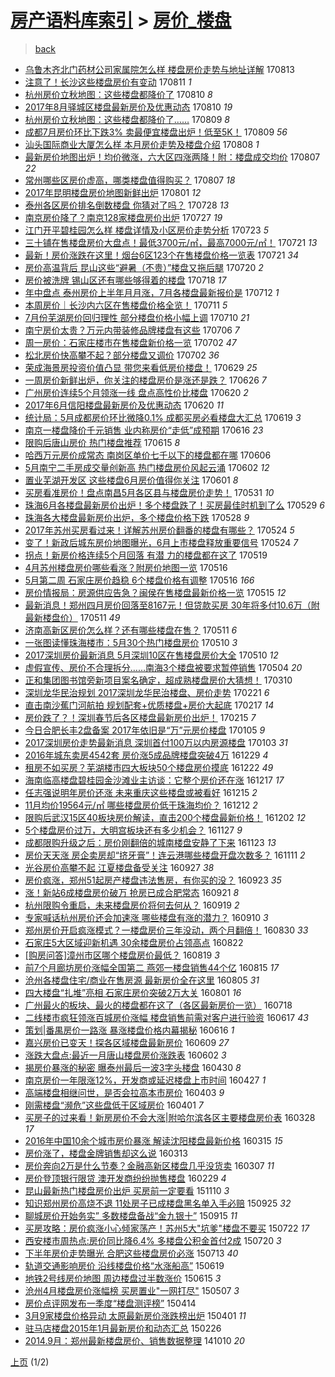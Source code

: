 [房产语料库索引](../../README.md)  > [房价_楼盘](房价_楼盘.md)
====
> [back](../README.md)

- [乌鲁木齐北门药材公司家属院怎么样 楼盘房价走势与地址详解](http://jkwz.applinzi.com/ittc/7001276558248248337.html#%E4%B9%8C%E9%B2%81%E6%9C%A8%E9%BD%90%E5%8C%97%E9%97%A8%E8%8D%AF%E6%9D%90%E5%85%AC%E5%8F%B8%E5%AE%B6%E5%B1%9E%E9%99%A2%E6%80%8E%E4%B9%88%E6%A0%B7+%E6%A5%BC%E7%9B%98%E6%88%BF%E4%BB%B7%E8%B5%B0%E5%8A%BF%E4%B8%8E%E5%9C%B0%E5%9D%80%E8%AF%A6%E8%A7%A3) 170813  
- [注意了！长沙这些楼盘房价有变动](http://jkwz.applinzi.com/ittc/7000328972548965392.html#%E6%B3%A8%E6%84%8F%E4%BA%86%EF%BC%81%E9%95%BF%E6%B2%99%E8%BF%99%E4%BA%9B%E6%A5%BC%E7%9B%98%E6%88%BF%E4%BB%B7%E6%9C%89%E5%8F%98%E5%8A%A8) 170811 *1* 
- [杭州房价立秋地图：这些楼盘都降价了](http://jkwz.applinzi.com/ittc/7000123037830349841.html#%E6%9D%AD%E5%B7%9E%E6%88%BF%E4%BB%B7%E7%AB%8B%E7%A7%8B%E5%9C%B0%E5%9B%BE%EF%BC%9A%E8%BF%99%E4%BA%9B%E6%A5%BC%E7%9B%98%E9%83%BD%E9%99%8D%E4%BB%B7%E4%BA%86) 170810 *8* 
- [2017年8月驿城区楼盘最新房价及优惠动态](http://jkwz.applinzi.com/ittc/7000084476779299856.html#2017%E5%B9%B48%E6%9C%88%E9%A9%BF%E5%9F%8E%E5%8C%BA%E6%A5%BC%E7%9B%98%E6%9C%80%E6%96%B0%E6%88%BF%E4%BB%B7%E5%8F%8A%E4%BC%98%E6%83%A0%E5%8A%A8%E6%80%81) 170810 *19* 
- [杭州房价立秋地图：这些楼盘都降价了……](http://jkwz.applinzi.com/ittc/6999853995383063568.html#%E6%9D%AD%E5%B7%9E%E6%88%BF%E4%BB%B7%E7%AB%8B%E7%A7%8B%E5%9C%B0%E5%9B%BE%EF%BC%9A%E8%BF%99%E4%BA%9B%E6%A5%BC%E7%9B%98%E9%83%BD%E9%99%8D%E4%BB%B7%E4%BA%86%E2%80%A6%E2%80%A6) 170809 *8* 
- [成都7月房价环比下跌3% 卖最便宜楼盘出炉！低至5K！](http://jkwz.applinzi.com/ittc/6999848009561801745.html#%E6%88%90%E9%83%BD7%E6%9C%88%E6%88%BF%E4%BB%B7%E7%8E%AF%E6%AF%94%E4%B8%8B%E8%B7%8C3%25+%E5%8D%96%E6%9C%80%E4%BE%BF%E5%AE%9C%E6%A5%BC%E7%9B%98%E5%87%BA%E7%82%89%EF%BC%81%E4%BD%8E%E8%87%B35K%EF%BC%81) 170809 *56* 
- [汕头国际商业大厦怎么样 本月房价走势及楼盘介绍](http://jkwz.applinzi.com/ittc/6999359557565154320.html#%E6%B1%95%E5%A4%B4%E5%9B%BD%E9%99%85%E5%95%86%E4%B8%9A%E5%A4%A7%E5%8E%A6%E6%80%8E%E4%B9%88%E6%A0%B7+%E6%9C%AC%E6%9C%88%E6%88%BF%E4%BB%B7%E8%B5%B0%E5%8A%BF%E5%8F%8A%E6%A5%BC%E7%9B%98%E4%BB%8B%E7%BB%8D) 170808 *1* 
- [最新房价地图出炉！均价微涨，六大区四涨两降！附：楼盘成交均价](http://jkwz.applinzi.com/ittc/6999183389931078672.html#%E6%9C%80%E6%96%B0%E6%88%BF%E4%BB%B7%E5%9C%B0%E5%9B%BE%E5%87%BA%E7%82%89%EF%BC%81%E5%9D%87%E4%BB%B7%E5%BE%AE%E6%B6%A8%EF%BC%8C%E5%85%AD%E5%A4%A7%E5%8C%BA%E5%9B%9B%E6%B6%A8%E4%B8%A4%E9%99%8D%EF%BC%81%E9%99%84%EF%BC%9A%E6%A5%BC%E7%9B%98%E6%88%90%E4%BA%A4%E5%9D%87%E4%BB%B7) 170807 *22* 
- [常州哪些区房价虚高，哪类楼盘值得购买？](http://jkwz.applinzi.com/ittc/6999105094984156176.html#%E5%B8%B8%E5%B7%9E%E5%93%AA%E4%BA%9B%E5%8C%BA%E6%88%BF%E4%BB%B7%E8%99%9A%E9%AB%98%EF%BC%8C%E5%93%AA%E7%B1%BB%E6%A5%BC%E7%9B%98%E5%80%BC%E5%BE%97%E8%B4%AD%E4%B9%B0%EF%BC%9F) 170807 *18* 
- [2017年昆明楼盘房价地图新鲜出炉](http://jkwz.applinzi.com/ittc/6996887522645640208.html#2017%E5%B9%B4%E6%98%86%E6%98%8E%E6%A5%BC%E7%9B%98%E6%88%BF%E4%BB%B7%E5%9C%B0%E5%9B%BE%E6%96%B0%E9%B2%9C%E5%87%BA%E7%82%89) 170801 *12* 
- [泰州各区房价排名倒数楼盘 你猜对了吗？](http://jkwz.applinzi.com/ittc/6995264120658854928.html#%E6%B3%B0%E5%B7%9E%E5%90%84%E5%8C%BA%E6%88%BF%E4%BB%B7%E6%8E%92%E5%90%8D%E5%80%92%E6%95%B0%E6%A5%BC%E7%9B%98+%E4%BD%A0%E7%8C%9C%E5%AF%B9%E4%BA%86%E5%90%97%EF%BC%9F) 170728 *13* 
- [南京房价降了？南京128家楼盘房价出炉](http://jkwz.applinzi.com/ittc/6994899667455050769.html#%E5%8D%97%E4%BA%AC%E6%88%BF%E4%BB%B7%E9%99%8D%E4%BA%86%EF%BC%9F%E5%8D%97%E4%BA%AC128%E5%AE%B6%E6%A5%BC%E7%9B%98%E6%88%BF%E4%BB%B7%E5%87%BA%E7%82%89) 170727 *19* 
- [江门开平碧桂园怎么样 楼盘详情及小区房价走势分析](http://jkwz.applinzi.com/ittc/6993499568355148816.html#%E6%B1%9F%E9%97%A8%E5%BC%80%E5%B9%B3%E7%A2%A7%E6%A1%82%E5%9B%AD%E6%80%8E%E4%B9%88%E6%A0%B7+%E6%A5%BC%E7%9B%98%E8%AF%A6%E6%83%85%E5%8F%8A%E5%B0%8F%E5%8C%BA%E6%88%BF%E4%BB%B7%E8%B5%B0%E5%8A%BF%E5%88%86%E6%9E%90) 170723 *5* 
- [三十铺在售楼盘房价大盘点！最低3700元/㎡，最高7000元/㎡！](http://jkwz.applinzi.com/ittc/6992813107213501457.html#%E4%B8%89%E5%8D%81%E9%93%BA%E5%9C%A8%E5%94%AE%E6%A5%BC%E7%9B%98%E6%88%BF%E4%BB%B7%E5%A4%A7%E7%9B%98%E7%82%B9%EF%BC%81%E6%9C%80%E4%BD%8E3700%E5%85%83%2F%E3%8E%A1%EF%BC%8C%E6%9C%80%E9%AB%987000%E5%85%83%2F%E3%8E%A1%EF%BC%81) 170721 *13* 
- [最新！房价涨跌在这里！烟台6区123个在售楼盘价格一览表](http://jkwz.applinzi.com/ittc/6992703346916721681.html#%E6%9C%80%E6%96%B0%EF%BC%81%E6%88%BF%E4%BB%B7%E6%B6%A8%E8%B7%8C%E5%9C%A8%E8%BF%99%E9%87%8C%EF%BC%81%E7%83%9F%E5%8F%B06%E5%8C%BA123%E4%B8%AA%E5%9C%A8%E5%94%AE%E6%A5%BC%E7%9B%98%E4%BB%B7%E6%A0%BC%E4%B8%80%E8%A7%88%E8%A1%A8) 170721 *34* 
- [房价高温背后 昆山这些“避暑（不贵）”楼盘又拖后腿](http://jkwz.applinzi.com/ittc/6992164650815587344.html#%E6%88%BF%E4%BB%B7%E9%AB%98%E6%B8%A9%E8%83%8C%E5%90%8E+%E6%98%86%E5%B1%B1%E8%BF%99%E4%BA%9B%E2%80%9C%E9%81%BF%E6%9A%91%EF%BC%88%E4%B8%8D%E8%B4%B5%EF%BC%89%E2%80%9D%E6%A5%BC%E7%9B%98%E5%8F%88%E6%8B%96%E5%90%8E%E8%85%BF) 170720 *2* 
- [房价被洗牌 锡山区还有哪些够得着的楼盘](http://jkwz.applinzi.com/ittc/6991422421037745169.html#%E6%88%BF%E4%BB%B7%E8%A2%AB%E6%B4%97%E7%89%8C+%E9%94%A1%E5%B1%B1%E5%8C%BA%E8%BF%98%E6%9C%89%E5%93%AA%E4%BA%9B%E5%A4%9F%E5%BE%97%E7%9D%80%E7%9A%84%E6%A5%BC%E7%9B%98) 170718 *17* 
- [年中盘点 泰州房价上半年月月涨，7月各楼盘最新报价是](http://jkwz.applinzi.com/ittc/6989470637574587409.html#%E5%B9%B4%E4%B8%AD%E7%9B%98%E7%82%B9+%E6%B3%B0%E5%B7%9E%E6%88%BF%E4%BB%B7%E4%B8%8A%E5%8D%8A%E5%B9%B4%E6%9C%88%E6%9C%88%E6%B6%A8%EF%BC%8C7%E6%9C%88%E5%90%84%E6%A5%BC%E7%9B%98%E6%9C%80%E6%96%B0%E6%8A%A5%E4%BB%B7%E6%98%AF) 170712 *1* 
- [本周房价｜长沙内六区在售楼盘价格全览！](http://jkwz.applinzi.com/ittc/6988991875363898372.html#%E6%9C%AC%E5%91%A8%E6%88%BF%E4%BB%B7%EF%BD%9C%E9%95%BF%E6%B2%99%E5%86%85%E5%85%AD%E5%8C%BA%E5%9C%A8%E5%94%AE%E6%A5%BC%E7%9B%98%E4%BB%B7%E6%A0%BC%E5%85%A8%E8%A7%88%EF%BC%81) 170711 *5* 
- [7月份芜湖房价回归理性 部分楼盘价格小幅上调](http://jkwz.applinzi.com/ittc/6988696464237528081.html#7%E6%9C%88%E4%BB%BD%E8%8A%9C%E6%B9%96%E6%88%BF%E4%BB%B7%E5%9B%9E%E5%BD%92%E7%90%86%E6%80%A7+%E9%83%A8%E5%88%86%E6%A5%BC%E7%9B%98%E4%BB%B7%E6%A0%BC%E5%B0%8F%E5%B9%85%E4%B8%8A%E8%B0%83) 170710 *21* 
- [南宁房价太贵？万元内带装修品牌楼盘有这些](http://jkwz.applinzi.com/ittc/6987330882455995408.html#%E5%8D%97%E5%AE%81%E6%88%BF%E4%BB%B7%E5%A4%AA%E8%B4%B5%EF%BC%9F%E4%B8%87%E5%85%83%E5%86%85%E5%B8%A6%E8%A3%85%E4%BF%AE%E5%93%81%E7%89%8C%E6%A5%BC%E7%9B%98%E6%9C%89%E8%BF%99%E4%BA%9B) 170706 *7* 
- [周一房价：石家庄楼市在售楼盘新价格一览](http://jkwz.applinzi.com/ittc/6985816463557264388.html#%E5%91%A8%E4%B8%80%E6%88%BF%E4%BB%B7%EF%BC%9A%E7%9F%B3%E5%AE%B6%E5%BA%84%E6%A5%BC%E5%B8%82%E5%9C%A8%E5%94%AE%E6%A5%BC%E7%9B%98%E6%96%B0%E4%BB%B7%E6%A0%BC%E4%B8%80%E8%A7%88) 170702 *47* 
- [松北房价快高攀不起？部分楼盘又调价](http://jkwz.applinzi.com/ittc/6985499617306084356.html#%E6%9D%BE%E5%8C%97%E6%88%BF%E4%BB%B7%E5%BF%AB%E9%AB%98%E6%94%80%E4%B8%8D%E8%B5%B7%EF%BC%9F%E9%83%A8%E5%88%86%E6%A5%BC%E7%9B%98%E5%8F%88%E8%B0%83%E4%BB%B7) 170702 *36* 
- [荣成海景房投资价值凸显 带您来看低房价楼盘！](http://jkwz.applinzi.com/ittc/6984584617771140100.html#%E8%8D%A3%E6%88%90%E6%B5%B7%E6%99%AF%E6%88%BF%E6%8A%95%E8%B5%84%E4%BB%B7%E5%80%BC%E5%87%B8%E6%98%BE+%E5%B8%A6%E6%82%A8%E6%9D%A5%E7%9C%8B%E4%BD%8E%E6%88%BF%E4%BB%B7%E6%A5%BC%E7%9B%98%EF%BC%81) 170629 *25* 
- [一周房价新鲜出炉，你关注的楼盘房价是涨还是跌？](http://jkwz.applinzi.com/ittc/6983511083879760901.html#%E4%B8%80%E5%91%A8%E6%88%BF%E4%BB%B7%E6%96%B0%E9%B2%9C%E5%87%BA%E7%82%89%EF%BC%8C%E4%BD%A0%E5%85%B3%E6%B3%A8%E7%9A%84%E6%A5%BC%E7%9B%98%E6%88%BF%E4%BB%B7%E6%98%AF%E6%B6%A8%E8%BF%98%E6%98%AF%E8%B7%8C%EF%BC%9F) 170626 *7* 
- [广州房价连续5个月领涨一线 盘点高性价比楼盘](http://jkwz.applinzi.com/ittc/6981294270785782788.html#%E5%B9%BF%E5%B7%9E%E6%88%BF%E4%BB%B7%E8%BF%9E%E7%BB%AD5%E4%B8%AA%E6%9C%88%E9%A2%86%E6%B6%A8%E4%B8%80%E7%BA%BF+%E7%9B%98%E7%82%B9%E9%AB%98%E6%80%A7%E4%BB%B7%E6%AF%94%E6%A5%BC%E7%9B%98) 170620 *2* 
- [2017年6月信阳楼盘最新房价及优惠动态](http://jkwz.applinzi.com/ittc/6981171064108221444.html#2017%E5%B9%B46%E6%9C%88%E4%BF%A1%E9%98%B3%E6%A5%BC%E7%9B%98%E6%9C%80%E6%96%B0%E6%88%BF%E4%BB%B7%E5%8F%8A%E4%BC%98%E6%83%A0%E5%8A%A8%E6%80%81) 170620 *11* 
- [统计局：5月成都房价环比微降0.1% 成都买房必看楼盘大汇总](http://jkwz.applinzi.com/ittc/6980917909944534020.html#%E7%BB%9F%E8%AE%A1%E5%B1%80%EF%BC%9A5%E6%9C%88%E6%88%90%E9%83%BD%E6%88%BF%E4%BB%B7%E7%8E%AF%E6%AF%94%E5%BE%AE%E9%99%8D0.1%25+%E6%88%90%E9%83%BD%E4%B9%B0%E6%88%BF%E5%BF%85%E7%9C%8B%E6%A5%BC%E7%9B%98%E5%A4%A7%E6%B1%87%E6%80%BB) 170619 *3* 
- [南京一楼盘降价千元销售 业内称房价“走低”成预期](http://jkwz.applinzi.com/ittc/6979830516088833028.html#%E5%8D%97%E4%BA%AC%E4%B8%80%E6%A5%BC%E7%9B%98%E9%99%8D%E4%BB%B7%E5%8D%83%E5%85%83%E9%94%80%E5%94%AE+%E4%B8%9A%E5%86%85%E7%A7%B0%E6%88%BF%E4%BB%B7%E2%80%9C%E8%B5%B0%E4%BD%8E%E2%80%9D%E6%88%90%E9%A2%84%E6%9C%9F) 170616 *23* 
- [限购后唐山房价 热门楼盘推荐](http://jkwz.applinzi.com/ittc/6979398467066528772.html#%E9%99%90%E8%B4%AD%E5%90%8E%E5%94%90%E5%B1%B1%E6%88%BF%E4%BB%B7+%E7%83%AD%E9%97%A8%E6%A5%BC%E7%9B%98%E6%8E%A8%E8%8D%90) 170615 *8* 
- [哈西万元房价成常态 南岗区单价七千以下的楼盘都在哪](http://jkwz.applinzi.com/ittc/6975992942907884548.html#%E5%93%88%E8%A5%BF%E4%B8%87%E5%85%83%E6%88%BF%E4%BB%B7%E6%88%90%E5%B8%B8%E6%80%81+%E5%8D%97%E5%B2%97%E5%8C%BA%E5%8D%95%E4%BB%B7%E4%B8%83%E5%8D%83%E4%BB%A5%E4%B8%8B%E7%9A%84%E6%A5%BC%E7%9B%98%E9%83%BD%E5%9C%A8%E5%93%AA) 170606  
- [5月南宁二手房成交量创新高 热门楼盘房价风起云涌](http://jkwz.applinzi.com/ittc/6974510029020333061.html#5%E6%9C%88%E5%8D%97%E5%AE%81%E4%BA%8C%E6%89%8B%E6%88%BF%E6%88%90%E4%BA%A4%E9%87%8F%E5%88%9B%E6%96%B0%E9%AB%98+%E7%83%AD%E9%97%A8%E6%A5%BC%E7%9B%98%E6%88%BF%E4%BB%B7%E9%A3%8E%E8%B5%B7%E4%BA%91%E6%B6%8C) 170602 *12* 
- [置业芜湖开发区 这些楼盘6月房价值得你关注](http://jkwz.applinzi.com/ittc/6974220454876152837.html#%E7%BD%AE%E4%B8%9A%E8%8A%9C%E6%B9%96%E5%BC%80%E5%8F%91%E5%8C%BA+%E8%BF%99%E4%BA%9B%E6%A5%BC%E7%9B%986%E6%9C%88%E6%88%BF%E4%BB%B7%E5%80%BC%E5%BE%97%E4%BD%A0%E5%85%B3%E6%B3%A8) 170601 *8* 
- [买房看准房价！盘点南昌5月各区县与楼盘房价走势！](http://jkwz.applinzi.com/ittc/6973825870878737413.html#%E4%B9%B0%E6%88%BF%E7%9C%8B%E5%87%86%E6%88%BF%E4%BB%B7%EF%BC%81%E7%9B%98%E7%82%B9%E5%8D%97%E6%98%8C5%E6%9C%88%E5%90%84%E5%8C%BA%E5%8E%BF%E4%B8%8E%E6%A5%BC%E7%9B%98%E6%88%BF%E4%BB%B7%E8%B5%B0%E5%8A%BF%EF%BC%81) 170531 *10* 
- [珠海6月各楼盘最新房价出炉！多个楼盘跌了！买房最佳时机到了么](http://jkwz.applinzi.com/ittc/6973159713133822981.html#%E7%8F%A0%E6%B5%B76%E6%9C%88%E5%90%84%E6%A5%BC%E7%9B%98%E6%9C%80%E6%96%B0%E6%88%BF%E4%BB%B7%E5%87%BA%E7%82%89%EF%BC%81%E5%A4%9A%E4%B8%AA%E6%A5%BC%E7%9B%98%E8%B7%8C%E4%BA%86%EF%BC%81%E4%B9%B0%E6%88%BF%E6%9C%80%E4%BD%B3%E6%97%B6%E6%9C%BA%E5%88%B0%E4%BA%86%E4%B9%88) 170529 *6* 
- [珠海各大楼盘最新房价出炉，多个楼盘价格下跌](http://jkwz.applinzi.com/ittc/6972734513258955781.html#%E7%8F%A0%E6%B5%B7%E5%90%84%E5%A4%A7%E6%A5%BC%E7%9B%98%E6%9C%80%E6%96%B0%E6%88%BF%E4%BB%B7%E5%87%BA%E7%82%89%EF%BC%8C%E5%A4%9A%E4%B8%AA%E6%A5%BC%E7%9B%98%E4%BB%B7%E6%A0%BC%E4%B8%8B%E8%B7%8C) 170528 *9* 
- [2017年苏州买房看过来！详解苏州房价翻番的楼盘有哪些？](http://jkwz.applinzi.com/ittc/6971170481091642373.html#2017%E5%B9%B4%E8%8B%8F%E5%B7%9E%E4%B9%B0%E6%88%BF%E7%9C%8B%E8%BF%87%E6%9D%A5%EF%BC%81%E8%AF%A6%E8%A7%A3%E8%8B%8F%E5%B7%9E%E6%88%BF%E4%BB%B7%E7%BF%BB%E7%95%AA%E7%9A%84%E6%A5%BC%E7%9B%98%E6%9C%89%E5%93%AA%E4%BA%9B%EF%BC%9F) 170524 *5* 
- [变了！新政后城东房价地图曝光，6月上市楼盘释放重要信号](http://jkwz.applinzi.com/ittc/6971154310288114692.html#%E5%8F%98%E4%BA%86%EF%BC%81%E6%96%B0%E6%94%BF%E5%90%8E%E5%9F%8E%E4%B8%9C%E6%88%BF%E4%BB%B7%E5%9C%B0%E5%9B%BE%E6%9B%9D%E5%85%89%EF%BC%8C6%E6%9C%88%E4%B8%8A%E5%B8%82%E6%A5%BC%E7%9B%98%E9%87%8A%E6%94%BE%E9%87%8D%E8%A6%81%E4%BF%A1%E5%8F%B7) 170524 *7* 
- [拐点！新房价格连续5个月回落 有潜 力的楼盘都在这了](http://jkwz.applinzi.com/ittc/6969383232872121348.html#%E6%8B%90%E7%82%B9%EF%BC%81%E6%96%B0%E6%88%BF%E4%BB%B7%E6%A0%BC%E8%BF%9E%E7%BB%AD5%E4%B8%AA%E6%9C%88%E5%9B%9E%E8%90%BD+%E6%9C%89%E6%BD%9C+%E5%8A%9B%E7%9A%84%E6%A5%BC%E7%9B%98%E9%83%BD%E5%9C%A8%E8%BF%99%E4%BA%86) 170519  
- [4月苏州楼盘房价哪些看涨？附房价地图一览](http://jkwz.applinzi.com/ittc/6968261541785764868.html#4%E6%9C%88%E8%8B%8F%E5%B7%9E%E6%A5%BC%E7%9B%98%E6%88%BF%E4%BB%B7%E5%93%AA%E4%BA%9B%E7%9C%8B%E6%B6%A8%EF%BC%9F%E9%99%84%E6%88%BF%E4%BB%B7%E5%9C%B0%E5%9B%BE%E4%B8%80%E8%A7%88) 170516  
- [5月第二周 石家庄房价趋稳 6个楼盘价格有调整](http://jkwz.applinzi.com/ittc/6968210863986050053.html#5%E6%9C%88%E7%AC%AC%E4%BA%8C%E5%91%A8+%E7%9F%B3%E5%AE%B6%E5%BA%84%E6%88%BF%E4%BB%B7%E8%B6%8B%E7%A8%B3+6%E4%B8%AA%E6%A5%BC%E7%9B%98%E4%BB%B7%E6%A0%BC%E6%9C%89%E8%B0%83%E6%95%B4) 170516 *166* 
- [房价情报局：房源供应告急？闽侯在售楼盘最新价格一览](http://jkwz.applinzi.com/ittc/6967921000980153348.html#%E6%88%BF%E4%BB%B7%E6%83%85%E6%8A%A5%E5%B1%80%EF%BC%9A%E6%88%BF%E6%BA%90%E4%BE%9B%E5%BA%94%E5%91%8A%E6%80%A5%EF%BC%9F%E9%97%BD%E4%BE%AF%E5%9C%A8%E5%94%AE%E6%A5%BC%E7%9B%98%E6%9C%80%E6%96%B0%E4%BB%B7%E6%A0%BC%E4%B8%80%E8%A7%88) 170515 *12* 
- [最新消息！郑州四月房价回落至8167元！但贷款买房 30年将多付10.6万（附最新楼盘价）](http://jkwz.applinzi.com/ittc/6966550226348278789.html#%E6%9C%80%E6%96%B0%E6%B6%88%E6%81%AF%EF%BC%81%E9%83%91%E5%B7%9E%E5%9B%9B%E6%9C%88%E6%88%BF%E4%BB%B7%E5%9B%9E%E8%90%BD%E8%87%B38167%E5%85%83%EF%BC%81%E4%BD%86%E8%B4%B7%E6%AC%BE%E4%B9%B0%E6%88%BF+30%E5%B9%B4%E5%B0%86%E5%A4%9A%E4%BB%9810.6%E4%B8%87%EF%BC%88%E9%99%84%E6%9C%80%E6%96%B0%E6%A5%BC%E7%9B%98%E4%BB%B7%EF%BC%89) 170511 *49* 
- [济南高新区房价怎么样？还有哪些楼盘在售？](http://jkwz.applinzi.com/ittc/6966335929030542340.html#%E6%B5%8E%E5%8D%97%E9%AB%98%E6%96%B0%E5%8C%BA%E6%88%BF%E4%BB%B7%E6%80%8E%E4%B9%88%E6%A0%B7%EF%BC%9F%E8%BF%98%E6%9C%89%E5%93%AA%E4%BA%9B%E6%A5%BC%E7%9B%98%E5%9C%A8%E5%94%AE%EF%BC%9F) 170511 *6* 
- [一张图读懂珠海楼市：5月30个热门楼盘房价](http://jkwz.applinzi.com/ittc/6965980971772937220.html#%E4%B8%80%E5%BC%A0%E5%9B%BE%E8%AF%BB%E6%87%82%E7%8F%A0%E6%B5%B7%E6%A5%BC%E5%B8%82%EF%BC%9A5%E6%9C%8830%E4%B8%AA%E7%83%AD%E9%97%A8%E6%A5%BC%E7%9B%98%E6%88%BF%E4%BB%B7) 170510 *3* 
- [2017深圳房价最新消息 5月深圳10区在售楼盘房价大全](http://jkwz.applinzi.com/ittc/6965933827976332293.html#2017%E6%B7%B1%E5%9C%B3%E6%88%BF%E4%BB%B7%E6%9C%80%E6%96%B0%E6%B6%88%E6%81%AF+5%E6%9C%88%E6%B7%B1%E5%9C%B310%E5%8C%BA%E5%9C%A8%E5%94%AE%E6%A5%BC%E7%9B%98%E6%88%BF%E4%BB%B7%E5%A4%A7%E5%85%A8) 170510 *12* 
- [虚假宣传、房价不合理拆分……南海3个楼盘被要求暂停销售](http://jkwz.applinzi.com/ittc/6963931482920846341.html#%E8%99%9A%E5%81%87%E5%AE%A3%E4%BC%A0%E3%80%81%E6%88%BF%E4%BB%B7%E4%B8%8D%E5%90%88%E7%90%86%E6%8B%86%E5%88%86%E2%80%A6%E2%80%A6%E5%8D%97%E6%B5%B73%E4%B8%AA%E6%A5%BC%E7%9B%98%E8%A2%AB%E8%A6%81%E6%B1%82%E6%9A%82%E5%81%9C%E9%94%80%E5%94%AE) 170504 *20* 
- [正和集团图书馆旁新项目案名确定，超成熟楼盘房价大猜想！](http://jkwz.applinzi.com/ittc/6943430863038710788.html#%E6%AD%A3%E5%92%8C%E9%9B%86%E5%9B%A2%E5%9B%BE%E4%B9%A6%E9%A6%86%E6%97%81%E6%96%B0%E9%A1%B9%E7%9B%AE%E6%A1%88%E5%90%8D%E7%A1%AE%E5%AE%9A%EF%BC%8C%E8%B6%85%E6%88%90%E7%86%9F%E6%A5%BC%E7%9B%98%E6%88%BF%E4%BB%B7%E5%A4%A7%E7%8C%9C%E6%83%B3%EF%BC%81) 170310  
- [深圳龙华民治规划 2017深圳龙华民治楼盘、房价走势](http://jkwz.applinzi.com/ittc/6937015239890699269.html#%E6%B7%B1%E5%9C%B3%E9%BE%99%E5%8D%8E%E6%B0%91%E6%B2%BB%E8%A7%84%E5%88%92+2017%E6%B7%B1%E5%9C%B3%E9%BE%99%E5%8D%8E%E6%B0%91%E6%B2%BB%E6%A5%BC%E7%9B%98%E3%80%81%E6%88%BF%E4%BB%B7%E8%B5%B0%E5%8A%BF) 170221 *6* 
- [直击南沙蕉门河航拍 规划配套+优质楼盘+房价大起底](http://jkwz.applinzi.com/ittc/6935573941887435780.html#%E7%9B%B4%E5%87%BB%E5%8D%97%E6%B2%99%E8%95%89%E9%97%A8%E6%B2%B3%E8%88%AA%E6%8B%8D+%E8%A7%84%E5%88%92%E9%85%8D%E5%A5%97%2B%E4%BC%98%E8%B4%A8%E6%A5%BC%E7%9B%98%2B%E6%88%BF%E4%BB%B7%E5%A4%A7%E8%B5%B7%E5%BA%95) 170217 *14* 
- [房价跌了？！深圳春节后各区楼盘最新房价出炉！](http://jkwz.applinzi.com/ittc/6934680936523498501.html#%E6%88%BF%E4%BB%B7%E8%B7%8C%E4%BA%86%EF%BC%9F%EF%BC%81%E6%B7%B1%E5%9C%B3%E6%98%A5%E8%8A%82%E5%90%8E%E5%90%84%E5%8C%BA%E6%A5%BC%E7%9B%98%E6%9C%80%E6%96%B0%E6%88%BF%E4%BB%B7%E5%87%BA%E7%82%89%EF%BC%81) 170215 *7* 
- [今日合肥长丰2盘备案  2017年依旧是“万”元房价楼盘](http://jkwz.applinzi.com/ittc/6919607688471512069.html#%E4%BB%8A%E6%97%A5%E5%90%88%E8%82%A5%E9%95%BF%E4%B8%B02%E7%9B%98%E5%A4%87%E6%A1%88++2017%E5%B9%B4%E4%BE%9D%E6%97%A7%E6%98%AF%E2%80%9C%E4%B8%87%E2%80%9D%E5%85%83%E6%88%BF%E4%BB%B7%E6%A5%BC%E7%9B%98) 170105 *9* 
- [2017深圳房价走势最新消息 深圳首付100万以内房源楼盘](http://jkwz.applinzi.com/ittc/6918839944062960644.html#2017%E6%B7%B1%E5%9C%B3%E6%88%BF%E4%BB%B7%E8%B5%B0%E5%8A%BF%E6%9C%80%E6%96%B0%E6%B6%88%E6%81%AF+%E6%B7%B1%E5%9C%B3%E9%A6%96%E4%BB%98100%E4%B8%87%E4%BB%A5%E5%86%85%E6%88%BF%E6%BA%90%E6%A5%BC%E7%9B%98) 170103 *31* 
- [2016年城东卖房4542套 房价涨5成品牌楼盘突破4万](http://jkwz.applinzi.com/ittc/6917081378146747397.html#2016%E5%B9%B4%E5%9F%8E%E4%B8%9C%E5%8D%96%E6%88%BF4542%E5%A5%97+%E6%88%BF%E4%BB%B7%E6%B6%A85%E6%88%90%E5%93%81%E7%89%8C%E6%A5%BC%E7%9B%98%E7%AA%81%E7%A0%B44%E4%B8%87) 161229 *4* 
- [租房不如买房？芜湖楼市四大板块50个楼盘房价摸底](http://jkwz.applinzi.com/ittc/6914369350017745925.html#%E7%A7%9F%E6%88%BF%E4%B8%8D%E5%A6%82%E4%B9%B0%E6%88%BF%EF%BC%9F%E8%8A%9C%E6%B9%96%E6%A5%BC%E5%B8%82%E5%9B%9B%E5%A4%A7%E6%9D%BF%E5%9D%9750%E4%B8%AA%E6%A5%BC%E7%9B%98%E6%88%BF%E4%BB%B7%E6%91%B8%E5%BA%95) 161222 *49* 
- [海南临高楼盘碧桂园金沙滩业主访谈：它整个房价还在涨](http://jkwz.applinzi.com/ittc/6912600354108998660.html#%E6%B5%B7%E5%8D%97%E4%B8%B4%E9%AB%98%E6%A5%BC%E7%9B%98%E7%A2%A7%E6%A1%82%E5%9B%AD%E9%87%91%E6%B2%99%E6%BB%A9%E4%B8%9A%E4%B8%BB%E8%AE%BF%E8%B0%88%EF%BC%9A%E5%AE%83%E6%95%B4%E4%B8%AA%E6%88%BF%E4%BB%B7%E8%BF%98%E5%9C%A8%E6%B6%A8) 161217 *17* 
- [任志强说明年房价还涨 未来重庆这些楼盘或被看好](http://jkwz.applinzi.com/ittc/6911808759935796229.html#%E4%BB%BB%E5%BF%97%E5%BC%BA%E8%AF%B4%E6%98%8E%E5%B9%B4%E6%88%BF%E4%BB%B7%E8%BF%98%E6%B6%A8+%E6%9C%AA%E6%9D%A5%E9%87%8D%E5%BA%86%E8%BF%99%E4%BA%9B%E6%A5%BC%E7%9B%98%E6%88%96%E8%A2%AB%E7%9C%8B%E5%A5%BD) 161215 *2* 
- [11月均价19564元/㎡ 哪些楼盘房价低于珠海均价？](http://jkwz.applinzi.com/ittc/6910790280466138117.html#11%E6%9C%88%E5%9D%87%E4%BB%B719564%E5%85%83%2F%E3%8E%A1+%E5%93%AA%E4%BA%9B%E6%A5%BC%E7%9B%98%E6%88%BF%E4%BB%B7%E4%BD%8E%E4%BA%8E%E7%8F%A0%E6%B5%B7%E5%9D%87%E4%BB%B7%EF%BC%9F) 161212 *2* 
- [限购后武汉15区40板块房价解读，直击200个楼盘最新价格！](http://jkwz.applinzi.com/ittc/6906952358176490500.html#%E9%99%90%E8%B4%AD%E5%90%8E%E6%AD%A6%E6%B1%8915%E5%8C%BA40%E6%9D%BF%E5%9D%97%E6%88%BF%E4%BB%B7%E8%A7%A3%E8%AF%BB%EF%BC%8C%E7%9B%B4%E5%87%BB200%E4%B8%AA%E6%A5%BC%E7%9B%98%E6%9C%80%E6%96%B0%E4%BB%B7%E6%A0%BC%EF%BC%81) 161202 *12* 
- [5个楼盘房价过万，大明宫板块还有多少机会？](http://jkwz.applinzi.com/ittc/6905286462873797637.html#5%E4%B8%AA%E6%A5%BC%E7%9B%98%E6%88%BF%E4%BB%B7%E8%BF%87%E4%B8%87%EF%BC%8C%E5%A4%A7%E6%98%8E%E5%AE%AB%E6%9D%BF%E5%9D%97%E8%BF%98%E6%9C%89%E5%A4%9A%E5%B0%91%E6%9C%BA%E4%BC%9A%EF%BC%9F) 161127 *9* 
- [成都限购升级之后：房价刚翻倍的城南楼盘安静了下来](http://jkwz.applinzi.com/ittc/6903787472583918596.html#%E6%88%90%E9%83%BD%E9%99%90%E8%B4%AD%E5%8D%87%E7%BA%A7%E4%B9%8B%E5%90%8E%EF%BC%9A%E6%88%BF%E4%BB%B7%E5%88%9A%E7%BF%BB%E5%80%8D%E7%9A%84%E5%9F%8E%E5%8D%97%E6%A5%BC%E7%9B%98%E5%AE%89%E9%9D%99%E4%BA%86%E4%B8%8B%E6%9D%A5) 161123 *13* 
- [房价天天涨 房企卖房却“挤牙膏”！连云港哪些楼盘开盘次数多？](http://jkwz.applinzi.com/ittc/6899198920860632069.html#%E6%88%BF%E4%BB%B7%E5%A4%A9%E5%A4%A9%E6%B6%A8+%E6%88%BF%E4%BC%81%E5%8D%96%E6%88%BF%E5%8D%B4%E2%80%9C%E6%8C%A4%E7%89%99%E8%86%8F%E2%80%9D%EF%BC%81%E8%BF%9E%E4%BA%91%E6%B8%AF%E5%93%AA%E4%BA%9B%E6%A5%BC%E7%9B%98%E5%BC%80%E7%9B%98%E6%AC%A1%E6%95%B0%E5%A4%9A%EF%BC%9F) 161111 *2* 
- [光谷房价高攀不起 江夏楼盘备受关注](http://jkwz.applinzi.com/ittc/6882565115496367109.html#%E5%85%89%E8%B0%B7%E6%88%BF%E4%BB%B7%E9%AB%98%E6%94%80%E4%B8%8D%E8%B5%B7+%E6%B1%9F%E5%A4%8F%E6%A5%BC%E7%9B%98%E5%A4%87%E5%8F%97%E5%85%B3%E6%B3%A8) 160927 *38* 
- [房价疯涨，郑州51起房产楼盘违法售房，有你买的没？](http://jkwz.applinzi.com/ittc/6881084365337003012.html#%E6%88%BF%E4%BB%B7%E7%96%AF%E6%B6%A8%EF%BC%8C%E9%83%91%E5%B7%9E51%E8%B5%B7%E6%88%BF%E4%BA%A7%E6%A5%BC%E7%9B%98%E8%BF%9D%E6%B3%95%E5%94%AE%E6%88%BF%EF%BC%8C%E6%9C%89%E4%BD%A0%E4%B9%B0%E7%9A%84%E6%B2%A1%EF%BC%9F) 160923 *35* 
- [涨！新站6成楼盘房价破万 抢房已成合肥常态](http://jkwz.applinzi.com/ittc/6880276047219655684.html#%E6%B6%A8%EF%BC%81%E6%96%B0%E7%AB%996%E6%88%90%E6%A5%BC%E7%9B%98%E6%88%BF%E4%BB%B7%E7%A0%B4%E4%B8%87+%E6%8A%A2%E6%88%BF%E5%B7%B2%E6%88%90%E5%90%88%E8%82%A5%E5%B8%B8%E6%80%81) 160921 *8* 
- [杭州限购令重启，未来楼盘房价将何去何从？](http://jkwz.applinzi.com/ittc/6879631761616667652.html#%E6%9D%AD%E5%B7%9E%E9%99%90%E8%B4%AD%E4%BB%A4%E9%87%8D%E5%90%AF%EF%BC%8C%E6%9C%AA%E6%9D%A5%E6%A5%BC%E7%9B%98%E6%88%BF%E4%BB%B7%E5%B0%86%E4%BD%95%E5%8E%BB%E4%BD%95%E4%BB%8E%EF%BC%9F) 160919 *2* 
- [专家喊话杭州房价还会加速涨 哪些楼盘有涨的潜力？](http://jkwz.applinzi.com/ittc/6876244074226516996.html#%E4%B8%93%E5%AE%B6%E5%96%8A%E8%AF%9D%E6%9D%AD%E5%B7%9E%E6%88%BF%E4%BB%B7%E8%BF%98%E4%BC%9A%E5%8A%A0%E9%80%9F%E6%B6%A8+%E5%93%AA%E4%BA%9B%E6%A5%BC%E7%9B%98%E6%9C%89%E6%B6%A8%E7%9A%84%E6%BD%9C%E5%8A%9B%EF%BC%9F) 160910 *3* 
- [郑州房价开启疯涨模式？一楼盘房价三年没动，两个月翻倍！](http://jkwz.applinzi.com/ittc/6872159676703179780.html#%E9%83%91%E5%B7%9E%E6%88%BF%E4%BB%B7%E5%BC%80%E5%90%AF%E7%96%AF%E6%B6%A8%E6%A8%A1%E5%BC%8F%EF%BC%9F%E4%B8%80%E6%A5%BC%E7%9B%98%E6%88%BF%E4%BB%B7%E4%B8%89%E5%B9%B4%E6%B2%A1%E5%8A%A8%EF%BC%8C%E4%B8%A4%E4%B8%AA%E6%9C%88%E7%BF%BB%E5%80%8D%EF%BC%81) 160830 *33* 
- [石家庄5大区域迎新机遇 30余楼盘房价占领高点](http://jkwz.applinzi.com/ittc/6869147255646454788.html#%E7%9F%B3%E5%AE%B6%E5%BA%845%E5%A4%A7%E5%8C%BA%E5%9F%9F%E8%BF%8E%E6%96%B0%E6%9C%BA%E9%81%87+30%E4%BD%99%E6%A5%BC%E7%9B%98%E6%88%BF%E4%BB%B7%E5%8D%A0%E9%A2%86%E9%AB%98%E7%82%B9) 160822  
- [[购房问答]漳州市区哪个楼盘房价最低？](http://jkwz.applinzi.com/ittc/6868075031678174213.html#%5B%E8%B4%AD%E6%88%BF%E9%97%AE%E7%AD%94%5D%E6%BC%B3%E5%B7%9E%E5%B8%82%E5%8C%BA%E5%93%AA%E4%B8%AA%E6%A5%BC%E7%9B%98%E6%88%BF%E4%BB%B7%E6%9C%80%E4%BD%8E%EF%BC%9F) 160819 *3* 
- [前7个月廊坊房价涨幅全国第二 燕郊一楼盘销售44个亿](http://jkwz.applinzi.com/ittc/6866514966408070148.html#%E5%89%8D7%E4%B8%AA%E6%9C%88%E5%BB%8A%E5%9D%8A%E6%88%BF%E4%BB%B7%E6%B6%A8%E5%B9%85%E5%85%A8%E5%9B%BD%E7%AC%AC%E4%BA%8C+%E7%87%95%E9%83%8A%E4%B8%80%E6%A5%BC%E7%9B%98%E9%94%80%E5%94%AE44%E4%B8%AA%E4%BA%BF) 160815 *17* 
- [沧州各楼盘住宅/商业在售房源 最新房价全在这里](http://jkwz.applinzi.com/ittc/6862828858428097541.html#%E6%B2%A7%E5%B7%9E%E5%90%84%E6%A5%BC%E7%9B%98%E4%BD%8F%E5%AE%85%2F%E5%95%86%E4%B8%9A%E5%9C%A8%E5%94%AE%E6%88%BF%E6%BA%90+%E6%9C%80%E6%96%B0%E6%88%BF%E4%BB%B7%E5%85%A8%E5%9C%A8%E8%BF%99%E9%87%8C) 160805 *31* 
- [四大楼盘“扎堆”亮相 石家庄房价突破2万大关](http://jkwz.applinzi.com/ittc/6861321567279252485.html#%E5%9B%9B%E5%A4%A7%E6%A5%BC%E7%9B%98%E2%80%9C%E6%89%8E%E5%A0%86%E2%80%9D%E4%BA%AE%E7%9B%B8+%E7%9F%B3%E5%AE%B6%E5%BA%84%E6%88%BF%E4%BB%B7%E7%AA%81%E7%A0%B42%E4%B8%87%E5%A4%A7%E5%85%B3) 160801 *16* 
- [广州最火的板块、最火的楼盘都在这了（各区最新房价一览）](http://jkwz.applinzi.com/ittc/6856323796423934980.html#%E5%B9%BF%E5%B7%9E%E6%9C%80%E7%81%AB%E7%9A%84%E6%9D%BF%E5%9D%97%E3%80%81%E6%9C%80%E7%81%AB%E7%9A%84%E6%A5%BC%E7%9B%98%E9%83%BD%E5%9C%A8%E8%BF%99%E4%BA%86%EF%BC%88%E5%90%84%E5%8C%BA%E6%9C%80%E6%96%B0%E6%88%BF%E4%BB%B7%E4%B8%80%E8%A7%88%EF%BC%89) 160718  
- [二线楼市疯狂领涨百城房价涨幅 楼盘销售前需对客户进行验资](http://jkwz.applinzi.com/ittc/6844714841214026757.html#%E4%BA%8C%E7%BA%BF%E6%A5%BC%E5%B8%82%E7%96%AF%E7%8B%82%E9%A2%86%E6%B6%A8%E7%99%BE%E5%9F%8E%E6%88%BF%E4%BB%B7%E6%B6%A8%E5%B9%85+%E6%A5%BC%E7%9B%98%E9%94%80%E5%94%AE%E5%89%8D%E9%9C%80%E5%AF%B9%E5%AE%A2%E6%88%B7%E8%BF%9B%E8%A1%8C%E9%AA%8C%E8%B5%84) 160617 *43* 
- [策划|番禺房价一路涨 暴涨楼盘价格内幕揭秘](http://jkwz.applinzi.com/ittc/6844385065760719876.html#%E7%AD%96%E5%88%92%7C%E7%95%AA%E7%A6%BA%E6%88%BF%E4%BB%B7%E4%B8%80%E8%B7%AF%E6%B6%A8+%E6%9A%B4%E6%B6%A8%E6%A5%BC%E7%9B%98%E4%BB%B7%E6%A0%BC%E5%86%85%E5%B9%95%E6%8F%AD%E7%A7%98) 160616 *1* 
- [嘉兴房价已变天！探各区域楼盘最新房价](http://jkwz.applinzi.com/ittc/6841607555318809605.html#%E5%98%89%E5%85%B4%E6%88%BF%E4%BB%B7%E5%B7%B2%E5%8F%98%E5%A4%A9%EF%BC%81%E6%8E%A2%E5%90%84%E5%8C%BA%E5%9F%9F%E6%A5%BC%E7%9B%98%E6%9C%80%E6%96%B0%E6%88%BF%E4%BB%B7) 160609 *27* 
- [涨跌大盘点:最近一月唐山楼盘房价涨跌表](http://jkwz.applinzi.com/ittc/6839186157816251396.html#%E6%B6%A8%E8%B7%8C%E5%A4%A7%E7%9B%98%E7%82%B9%3A%E6%9C%80%E8%BF%91%E4%B8%80%E6%9C%88%E5%94%90%E5%B1%B1%E6%A5%BC%E7%9B%98%E6%88%BF%E4%BB%B7%E6%B6%A8%E8%B7%8C%E8%A1%A8) 160602 *3* 
- [揭房价暴涨的秘密 曝泰州最后一波3字头楼盘](http://jkwz.applinzi.com/ittc/6826836199456900101.html#%E6%8F%AD%E6%88%BF%E4%BB%B7%E6%9A%B4%E6%B6%A8%E7%9A%84%E7%A7%98%E5%AF%86+%E6%9B%9D%E6%B3%B0%E5%B7%9E%E6%9C%80%E5%90%8E%E4%B8%80%E6%B3%A23%E5%AD%97%E5%A4%B4%E6%A5%BC%E7%9B%98) 160430 *8* 
- [南京房价一年限涨12%，开发商或延迟楼盘上市时间](http://jkwz.applinzi.com/ittc/6825517608497316868.html#%E5%8D%97%E4%BA%AC%E6%88%BF%E4%BB%B7%E4%B8%80%E5%B9%B4%E9%99%90%E6%B6%A812%25%EF%BC%8C%E5%BC%80%E5%8F%91%E5%95%86%E6%88%96%E5%BB%B6%E8%BF%9F%E6%A5%BC%E7%9B%98%E4%B8%8A%E5%B8%82%E6%97%B6%E9%97%B4) 160427 *1* 
- [高端楼盘相继问世，是否会拉高本市房价](http://jkwz.applinzi.com/ittc/6816985478448284677.html#%E9%AB%98%E7%AB%AF%E6%A5%BC%E7%9B%98%E7%9B%B8%E7%BB%A7%E9%97%AE%E4%B8%96%EF%BC%8C%E6%98%AF%E5%90%A6%E4%BC%9A%E6%8B%89%E9%AB%98%E6%9C%AC%E5%B8%82%E6%88%BF%E4%BB%B7) 160403 *9* 
- [刚需楼盘“濒危”这些盘低于区域房价](http://jkwz.applinzi.com/ittc/6816183628304221189.html#%E5%88%9A%E9%9C%80%E6%A5%BC%E7%9B%98%E2%80%9C%E6%BF%92%E5%8D%B1%E2%80%9D%E8%BF%99%E4%BA%9B%E7%9B%98%E4%BD%8E%E4%BA%8E%E5%8C%BA%E5%9F%9F%E6%88%BF%E4%BB%B7) 160401 *7* 
- [买房子的过来看！新房房价不会大涨|附哈尔滨各区主要楼盘房价表](http://jkwz.applinzi.com/ittc/6814717618657166341.html#%E4%B9%B0%E6%88%BF%E5%AD%90%E7%9A%84%E8%BF%87%E6%9D%A5%E7%9C%8B%EF%BC%81%E6%96%B0%E6%88%BF%E6%88%BF%E4%BB%B7%E4%B8%8D%E4%BC%9A%E5%A4%A7%E6%B6%A8%7C%E9%99%84%E5%93%88%E5%B0%94%E6%BB%A8%E5%90%84%E5%8C%BA%E4%B8%BB%E8%A6%81%E6%A5%BC%E7%9B%98%E6%88%BF%E4%BB%B7%E8%A1%A8) 160328 *17* 
- [2016年中国10余个城市房价暴涨 解读沈阳楼盘最新价格](http://jkwz.applinzi.com/ittc/6809875630346732548.html#2016%E5%B9%B4%E4%B8%AD%E5%9B%BD10%E4%BD%99%E4%B8%AA%E5%9F%8E%E5%B8%82%E6%88%BF%E4%BB%B7%E6%9A%B4%E6%B6%A8+%E8%A7%A3%E8%AF%BB%E6%B2%88%E9%98%B3%E6%A5%BC%E7%9B%98%E6%9C%80%E6%96%B0%E4%BB%B7%E6%A0%BC) 160315 *15* 
- [房价涨了，楼盘金牌销售却这么说](http://jkwz.applinzi.com/ittc/6809106727106511877.html#%E6%88%BF%E4%BB%B7%E6%B6%A8%E4%BA%86%EF%BC%8C%E6%A5%BC%E7%9B%98%E9%87%91%E7%89%8C%E9%94%80%E5%94%AE%E5%8D%B4%E8%BF%99%E4%B9%88%E8%AF%B4) 160313  
- [房价奔向2万是什么节奏？金融高新区楼盘几乎没货卖](http://jkwz.applinzi.com/ittc/6806771582240293893.html#%E6%88%BF%E4%BB%B7%E5%A5%94%E5%90%912%E4%B8%87%E6%98%AF%E4%BB%80%E4%B9%88%E8%8A%82%E5%A5%8F%EF%BC%9F%E9%87%91%E8%9E%8D%E9%AB%98%E6%96%B0%E5%8C%BA%E6%A5%BC%E7%9B%98%E5%87%A0%E4%B9%8E%E6%B2%A1%E8%B4%A7%E5%8D%96) 160307 *11* 
- [房价登顶银行限贷 澳开发商纷纷抛售楼盘](http://jkwz.applinzi.com/ittc/6804245381210702853.html#%E6%88%BF%E4%BB%B7%E7%99%BB%E9%A1%B6%E9%93%B6%E8%A1%8C%E9%99%90%E8%B4%B7+%E6%BE%B3%E5%BC%80%E5%8F%91%E5%95%86%E7%BA%B7%E7%BA%B7%E6%8A%9B%E5%94%AE%E6%A5%BC%E7%9B%98) 160229 *4* 
- [昆山最新热门楼盘房价出炉 买房前一定要看](http://jkwz.applinzi.com/ittc/6762976213857731588.html#%E6%98%86%E5%B1%B1%E6%9C%80%E6%96%B0%E7%83%AD%E9%97%A8%E6%A5%BC%E7%9B%98%E6%88%BF%E4%BB%B7%E5%87%BA%E7%82%89+%E4%B9%B0%E6%88%BF%E5%89%8D%E4%B8%80%E5%AE%9A%E8%A6%81%E7%9C%8B) 151110 *3* 
- [知识郑州房价高烧不退 11处房子已成楼盘黑名单入手必赔](http://jkwz.applinzi.com/ittc/6746025125628953605.html#%E7%9F%A5%E8%AF%86%E9%83%91%E5%B7%9E%E6%88%BF%E4%BB%B7%E9%AB%98%E7%83%A7%E4%B8%8D%E9%80%80+11%E5%A4%84%E6%88%BF%E5%AD%90%E5%B7%B2%E6%88%90%E6%A5%BC%E7%9B%98%E9%BB%91%E5%90%8D%E5%8D%95%E5%85%A5%E6%89%8B%E5%BF%85%E8%B5%94) 150925 *32* 
- [聊城房价开始务实” 多数楼盘备战“金九银十”](http://jkwz.applinzi.com/ittc/6742203425073562628.html#%E8%81%8A%E5%9F%8E%E6%88%BF%E4%BB%B7%E5%BC%80%E5%A7%8B%E5%8A%A1%E5%AE%9E%E2%80%9D+%E5%A4%9A%E6%95%B0%E6%A5%BC%E7%9B%98%E5%A4%87%E6%88%98%E2%80%9C%E9%87%91%E4%B9%9D%E9%93%B6%E5%8D%81%E2%80%9D) 150915 *11* 
- [买房攻略：房价疯涨小心倾家荡产！苏州5大&quot;坑爹&quot;楼盘不要买](http://jkwz.applinzi.com/ittc/547650615015963275.html#%E4%B9%B0%E6%88%BF%E6%94%BB%E7%95%A5%EF%BC%9A%E6%88%BF%E4%BB%B7%E7%96%AF%E6%B6%A8%E5%B0%8F%E5%BF%83%E5%80%BE%E5%AE%B6%E8%8D%A1%E4%BA%A7%EF%BC%81%E8%8B%8F%E5%B7%9E5%E5%A4%A7%26quot%3B%E5%9D%91%E7%88%B9%26quot%3B%E6%A5%BC%E7%9B%98%E4%B8%8D%E8%A6%81%E4%B9%B0) 150722 *17* 
- [西安楼市周热点:房价同比降6.4% 多楼盘公积金首付2成](http://jkwz.applinzi.com/ittc/547650615111250130.html#%E8%A5%BF%E5%AE%89%E6%A5%BC%E5%B8%82%E5%91%A8%E7%83%AD%E7%82%B9%3A%E6%88%BF%E4%BB%B7%E5%90%8C%E6%AF%94%E9%99%8D6.4%25+%E5%A4%9A%E6%A5%BC%E7%9B%98%E5%85%AC%E7%A7%AF%E9%87%91%E9%A6%96%E4%BB%982%E6%88%90) 150720 *3* 
- [下半年房价走势曝光 合肥这些楼盘房价必涨](http://jkwz.applinzi.com/ittc/547650615056973763.html#%E4%B8%8B%E5%8D%8A%E5%B9%B4%E6%88%BF%E4%BB%B7%E8%B5%B0%E5%8A%BF%E6%9B%9D%E5%85%89+%E5%90%88%E8%82%A5%E8%BF%99%E4%BA%9B%E6%A5%BC%E7%9B%98%E6%88%BF%E4%BB%B7%E5%BF%85%E6%B6%A8) 150713 *40* 
- [轨道交通影响房价 沿线楼盘价格“水涨船高”](http://jkwz.applinzi.com/ittc/547650611416120020.html#%E8%BD%A8%E9%81%93%E4%BA%A4%E9%80%9A%E5%BD%B1%E5%93%8D%E6%88%BF%E4%BB%B7+%E6%B2%BF%E7%BA%BF%E6%A5%BC%E7%9B%98%E4%BB%B7%E6%A0%BC%E2%80%9C%E6%B0%B4%E6%B6%A8%E8%88%B9%E9%AB%98%E2%80%9D) 150619  
- [地铁2号线房价地图 周边楼盘过半数涨价](http://jkwz.applinzi.com/ittc/547650611423164030.html#%E5%9C%B0%E9%93%812%E5%8F%B7%E7%BA%BF%E6%88%BF%E4%BB%B7%E5%9C%B0%E5%9B%BE+%E5%91%A8%E8%BE%B9%E6%A5%BC%E7%9B%98%E8%BF%87%E5%8D%8A%E6%95%B0%E6%B6%A8%E4%BB%B7) 150615 *3* 
- [沧州4月楼盘房价涨幅榜 买房置业&quot;一网打尽&quot;](http://jkwz.applinzi.com/ittc/547650611410162788.html#%E6%B2%A7%E5%B7%9E4%E6%9C%88%E6%A5%BC%E7%9B%98%E6%88%BF%E4%BB%B7%E6%B6%A8%E5%B9%85%E6%A6%9C+%E4%B9%B0%E6%88%BF%E7%BD%AE%E4%B8%9A%26quot%3B%E4%B8%80%E7%BD%91%E6%89%93%E5%B0%BD%26quot%3B) 150507 *3* 
- [房价点评网发布一季度“楼盘测评榜”](http://jkwz.applinzi.com/ittc/547650611404295183.html#%E6%88%BF%E4%BB%B7%E7%82%B9%E8%AF%84%E7%BD%91%E5%8F%91%E5%B8%83%E4%B8%80%E5%AD%A3%E5%BA%A6%E2%80%9C%E6%A5%BC%E7%9B%98%E6%B5%8B%E8%AF%84%E6%A6%9C%E2%80%9D) 150414  
- [3月9家楼盘价格异动 太原最新房价涨跌榜出炉](http://jkwz.applinzi.com/ittc/547650611400391295.html#3%E6%9C%889%E5%AE%B6%E6%A5%BC%E7%9B%98%E4%BB%B7%E6%A0%BC%E5%BC%82%E5%8A%A8+%E5%A4%AA%E5%8E%9F%E6%9C%80%E6%96%B0%E6%88%BF%E4%BB%B7%E6%B6%A8%E8%B7%8C%E6%A6%9C%E5%87%BA%E7%82%89) 150401 *11* 
- [驻马店楼盘2015年1月最新房价和动态汇总](http://jkwz.applinzi.com/ittc/547650611394095733.html#%E9%A9%BB%E9%A9%AC%E5%BA%97%E6%A5%BC%E7%9B%982015%E5%B9%B41%E6%9C%88%E6%9C%80%E6%96%B0%E6%88%BF%E4%BB%B7%E5%92%8C%E5%8A%A8%E6%80%81%E6%B1%87%E6%80%BB) 150226  
- [2014.9月：郑州最新楼盘房价、销售数据整理](http://jkwz.applinzi.com/ittc/547650611375913458.html#2014.9%E6%9C%88%EF%BC%9A%E9%83%91%E5%B7%9E%E6%9C%80%E6%96%B0%E6%A5%BC%E7%9B%98%E6%88%BF%E4%BB%B7%E3%80%81%E9%94%80%E5%94%AE%E6%95%B0%E6%8D%AE%E6%95%B4%E7%90%86) 141010 *20* 


 [上页](房价_楼盘.md)           (1/2)